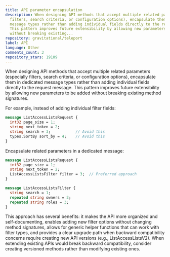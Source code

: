 ```yaml
---
title: API parameter encapsulation
description: When designing API methods that accept multiple related parameters (especially
  filters, search criteria, or configuration options), encapsulate them in dedicated
  message types rather than adding individual fields directly to the request message.
  This pattern improves future extensibility by allowing new parameters to be added
  without breaking existing...
repository: gravitational/teleport
label: API
language: Other
comments_count: 3
repository_stars: 19109
---
```


When designing API methods that accept multiple related parameters (especially filters, search criteria, or configuration options), encapsulate them in dedicated message types rather than adding individual fields directly to the request message. This pattern improves future extensibility by allowing new parameters to be added without breaking existing method signatures.

For example, instead of adding individual filter fields:
```proto
message ListAccessListsRequest {
  int32 page_size = 1;
  string next_token = 2;
  string search = 3;           // Avoid this
  types.SortBy sort_by = 4;    // Avoid this
}
```

Encapsulate related parameters in a dedicated message:
```proto
message ListAccessListsRequest {
  int32 page_size = 1;
  string next_token = 2;
  ListAccessListsFilter filter = 3;  // Preferred approach
}

message ListAccessListsFilter {
  string search = 1;
  repeated string owners = 2;
  repeated string roles = 3;
}
```

This approach has several benefits: it makes the API more organized and self-documenting, enables adding new filter options without changing method signatures, allows for generic helper functions that can work with filter types, and provides a clear upgrade path when backward compatibility concerns require creating new API versions (e.g., ListAccessListsV2). When extending existing APIs would break backward compatibility, consider creating versioned methods rather than modifying existing ones.